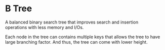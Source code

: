 # B Tree

A balanced binary search tree that improves search and insertion operations with less memory and I/Os.

Each node in the tree can contains multiple keys that allows the tree to have large branching factor. And thus, the tree can come with lower height.
